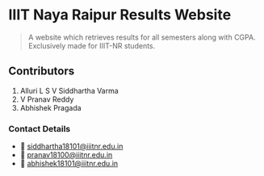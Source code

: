 # IIIT Naya Raipur Results Website

> A website which retrieves results for all semesters along with CGPA. Exclusively made for  IIIT-NR students.

## Contributors

1. Alluri L S V Siddhartha Varma 
2. V Pranav Reddy 
3. Abhishek Pragada


### Contact Details

+ :email: siddhartha18101@iiitnr.edu.in
+ :email: pranav18100@iiitnr.edu.in
+ :email: abhishek18101@iiitnr.edu.in
